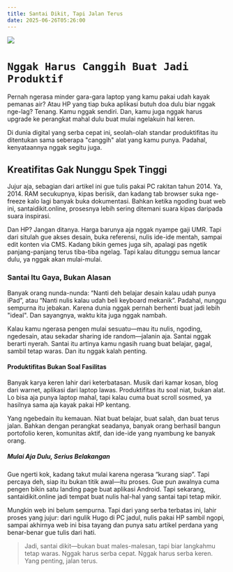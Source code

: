 ```yaml
---
title: Santai Dikit, Tapi Jalan Terus
date: 2025-06-26T05:26:00
---
```

![](/uploads/post-1.png)

# **`Nggak Harus Canggih Buat Jadi Produktif`**

Pernah ngerasa minder gara-gara laptop yang kamu pakai udah kayak pemanas air? Atau HP yang tiap buka aplikasi butuh doa dulu biar nggak nge-lag? Tenang. Kamu nggak sendiri. Dan, kamu juga nggak harus upgrade ke perangkat mahal dulu buat mulai ngelakuin hal keren.

Di dunia digital yang serba cepat ini, seolah-olah standar produktifitas itu ditentukan sama seberapa "canggih" alat yang kamu punya. Padahal, kenyataannya nggak segitu juga.

## **Kreatifitas Gak Nunggu Spek Tinggi**

Jujur aja, sebagian dari artikel ini gue tulis pakai PC rakitan tahun 2014. Ya, 2014. RAM secukupnya, kipas berisik, dan kadang tab browser suka nge-freeze kalo lagi banyak buka dokumentasi. Bahkan ketika ngoding buat web ini, santaidikit.online, prosesnya lebih sering ditemani suara kipas daripada suara inspirasi.

Dan HP? Jangan ditanya. Harga barunya aja nggak nyampe gaji UMR. Tapi dari situlah gue akses desain, buka referensi, nulis ide-ide mentah, sampai edit konten via CMS. Kadang bikin gemes juga sih, apalagi pas ngetik panjang-panjang terus tiba-tiba ngelag. Tapi kalau ditunggu semua lancar dulu, ya nggak akan mulai-mulai.

### **Santai Itu Gaya, Bukan Alasan**

Banyak orang nunda-nunda: “Nanti deh belajar desain kalau udah punya iPad”, atau “Nanti nulis kalau udah beli keyboard mekanik”. Padahal, nunggu sempurna itu jebakan. Karena dunia nggak pernah berhenti buat jadi lebih "ideal". Dan sayangnya, waktu kita juga nggak nambah.

Kalau kamu ngerasa pengen mulai sesuatu—mau itu nulis, ngoding, ngedesain, atau sekadar sharing ide random—jalanin aja. Santai nggak berarti nyerah. Santai itu artinya kamu ngasih ruang buat belajar, gagal, sambil tetap waras. Dan itu nggak kalah penting.

#### **Produktifitas Bukan Soal Fasilitas**

Banyak karya keren lahir dari keterbatasan. Musik dari kamar kosan, blog dari warnet, aplikasi dari laptop lawas. Produktifitas itu soal niat, bukan alat. Lo bisa aja punya laptop mahal, tapi kalau cuma buat scroll sosmed, ya hasilnya sama aja kayak pakai HP kentang.

Yang ngebedain itu kemauan. Niat buat belajar, buat salah, dan buat terus jalan. Bahkan dengan perangkat seadanya, banyak orang berhasil bangun portofolio keren, komunitas aktif, dan ide-ide yang nyambung ke banyak orang.

##### **Mulai Aja Dulu, Serius Belakangan**

Gue ngerti kok, kadang takut mulai karena ngerasa “kurang siap”. Tapi percaya deh, siap itu bukan titik awal—itu proses. Gue pun awalnya cuma pengen bikin satu landing page buat aplikasi Android. Tapi sekarang, santaidikit.online jadi tempat buat nulis hal-hal yang santai tapi tetap mikir.

Mungkin web ini belum sempurna. Tapi dari yang serba terbatas ini, lahir proses yang jujur: dari ngulik Hugo di PC jadul, nulis pakai HP sambil ngopi, sampai akhirnya web ini bisa tayang dan punya satu artikel perdana yang benar-benar gue tulis dari hati.

> Jadi, santai dikit—bukan buat males-malesan, tapi biar langkahmu tetap waras. Nggak harus serba cepat. Nggak harus serba keren. Yang penting, jalan terus.
